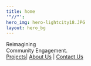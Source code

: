 ```yaml
---
title: home
'"//"': 
hero_img: hero-lightcity18.JPG
layout: hero_bg
---
```


<div class="frow direction-column wrap_my_slide_primary">
    <div class="headline1">
        Reimagining <br/>
        Community Engagement.
    </div>
    <div class="headline2">
<a href="/work">Projects</a>| <a href="/about">About Us</a> | <a href="mailto:info@noisytenants.com">Contact Us</a>
    </div>
</div>